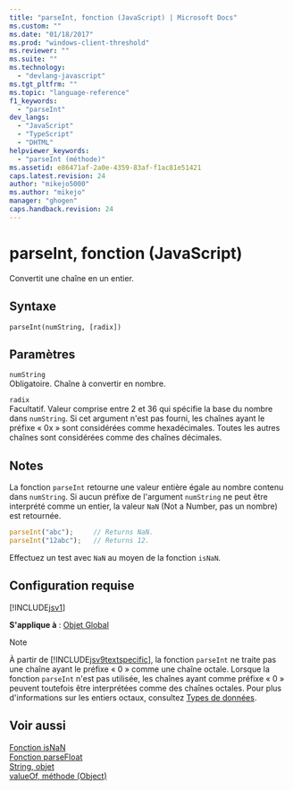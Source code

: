 ```yaml
---
title: "parseInt, fonction (JavaScript) | Microsoft Docs"
ms.custom: ""
ms.date: "01/18/2017"
ms.prod: "windows-client-threshold"
ms.reviewer: ""
ms.suite: ""
ms.technology: 
  - "devlang-javascript"
ms.tgt_pltfrm: ""
ms.topic: "language-reference"
f1_keywords: 
  - "parseInt"
dev_langs: 
  - "JavaScript"
  - "TypeScript"
  - "DHTML"
helpviewer_keywords: 
  - "parseInt (méthode)"
ms.assetid: e86471af-2a0e-4359-83af-f1ac81e51421
caps.latest.revision: 24
author: "mikejo5000"
ms.author: "mikejo"
manager: "ghogen"
caps.handback.revision: 24
---
```

# parseInt, fonction (JavaScript)
Convertit une chaîne en un entier.  
  
## Syntaxe  
  
```  
parseInt(numString, [radix])   
```  
  
## Paramètres  
 `numString`  
 Obligatoire.  Chaîne à convertir en nombre.  
  
 `radix`  
 Facultatif.  Valeur comprise entre 2 et 36 qui spécifie la base du nombre dans `numString`.  Si cet argument n'est pas fourni, les chaînes ayant le préfixe « 0x » sont considérées comme hexadécimales.  Toutes les autres chaînes sont considérées comme des chaînes décimales.  
  
## Notes  
 La fonction `parseInt` retourne une valeur entière égale au nombre contenu dans `numString`.  Si aucun préfixe de l'argument `numString` ne peut être interprété comme un entier, la valeur `NaN` \(Not a Number, pas un nombre\) est retournée.  
  
```javascript  
parseInt("abc");     // Returns NaN.  
parseInt("12abc");   // Returns 12.  
```  
  
 Effectuez un test avec `NaN` au moyen de la fonction `isNaN`.  
  
## Configuration requise  
 [!INCLUDE[jsv1](../../javascript/misc/includes/jsv1-md.md)]  
  
 **S'applique à** : [Objet Global](../../javascript/reference/global-object-javascript.md)  
  
> [!NOTE]
>  À partir de [!INCLUDE[jsv9textspecific](../../javascript/reference/includes/jsv9textspecific-md.md)], la fonction `parseInt` ne traite pas une chaîne ayant le préfixe « 0 » comme une chaîne octale.  Lorsque la fonction `parseInt` n'est pas utilisée, les chaînes ayant comme préfixe « 0 » peuvent toutefois être interprétées comme des chaînes octales.  Pour plus d'informations sur les entiers octaux, consultez [Types de données](../../javascript/data-types-javascript.md).  
  
## Voir aussi  
 [Fonction isNaN](../../javascript/reference/isnan-function-javascript.md)   
 [Fonction parseFloat](../../javascript/reference/parsefloat-function-javascript.md)   
 [String, objet](../../javascript/reference/string-object-javascript.md)   
 [valueOf, méthode \(Object\)](../../javascript/reference/valueof-method-object-javascript.md)
